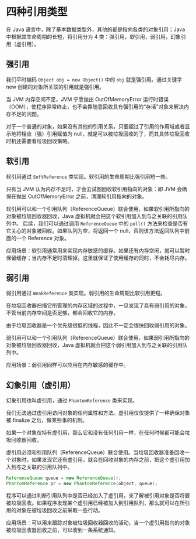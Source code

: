 # 四种引用类型
在 Java 语言中，除了基本数据类型外，其他的都是指向各类的对象引用；Java 中根据其生命周期的长短，将引用分为 4 类：强引用，软引用，弱引用，幻象引用（虚引用）。

## 强引用
我们平时编码 `Object obj = new Object()` 中的 `obj` 就是强引用。通过关键字 new 创建的对象所关联的引用就是强引用。

当 JVM 内存空间不足，JVM 宁愿抛出 OutOfMemoryError 运行时错误（OOM），使程序异常终止，也不会靠随意回收具有强引用的“存活”对象来解决内存不足的问题。

对于一个普通的对象，如果没有其他的引用关系，只要超过了引用的作用域或者显示地将相应（强）引用赋值为 null，就是可以被垃圾回收的了，而其具体垃圾回收时机还需要看垃圾回收策略。

## 软引用
软引用通过 `SoftReference` 类实现。软引用的生命周期比强引用短一些。

只有当 JVM 认为内存不足时，才会去试图回收软引用指向的对象：即 JVM 会确保在抛出 OutOfMemoryError 之前，清理软引用指向的对象。 

软引用可以和一个引用队列（ReferenceQueue）联合使用，如果软引用所指向的对象被垃圾回收器回收，Java 虚拟机就会把这个软引用加入到与之关联的引用队列中。
后续，我们可以通过调用 `ReferenceQueue` 中的 `poll()` 方法来检查是否有它关心的对象被回收。如果队列为空，将返回一个 null，否则该方法返回队列中前面的一个 Reference 对象。

应用场景：软引用通常用来实现内存敏感的缓存。如果还有内存空闲，就可以暂时保留缓存；当内存不足时清理掉。这里就保证了使用缓存的同时，不会耗尽内存。

## 弱引用
弱引用通过 `WeakReference` 类实现。弱引用的生命周期比软引用更短。

在垃圾回收器扫描它所管理的内存区域的过程中，一旦发现了具有弱引用的对象，不管当前内存空间是否足够，都会回收它的内存。

由于垃圾回收器是一个优先级很低的线程，因此不一定会很快回收弱引用的对象。

弱引用可以和一个引用队列（ReferenceQueue）联合使用，如果弱引用所指向的对象被垃圾回收器回收，Java 虚拟机就会把这个弱引用加入到与之关联的引用队列中。

应用场景：弱引用同样可以应用在内存敏感的缓存中。

## 幻象引用（虚引用）
幻象引用也叫虚引用，通过 `PhantomReference` 类来实现。

我们无法通过虚引用访问对象的任何属性和方法。虚引用仅仅提供了一种确保对象被 finalize 之后，做某些事的机制。

如果一个对象仅持有虚引用，那么它和没有任何引用一样，在任何时候都可能会垃圾回收器回收。

虚引用必须和引用队列（ReferenceQueue）联合使用。当垃圾回收器准备回收一个对象时，如果发现它还有虚引用，就会在回收对象的内存之前，把这个虚引用加入到与之关联的引用队列中。

```java
ReferenceQueue queue = new ReferenceQueue();
PhantomReference pr = new PhantomReference(object, queue);
```

程序可以通过判断引用队列中是否已经加入了虚引用，来了解被引用对象是否将要被垃圾回收。如果程序发现某个虚引用已经被加入到引用队列，那么就可以在所引用的对象在被垃圾回收之前采取一些行动。

应用场景：可以用来跟踪对象被垃圾回收器回收的活动，当一个虚引用指向的对象被垃圾回收器回收之前，可以收到一条系统通知。